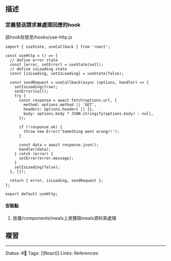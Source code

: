 ## 描述


### 定義發送請求兼處理回應的hook
該hook存放至/hooks/use-http.js
```
import { useState, useCallback } from 'react';

const useHttp = () => {
  // define error state
  const [error, setError] = useState(null);
  // define isLoading state
  const [isLoading, setIsLoading] = useState(false);

  const sendRequest = useCallback(async (options, handler) => {
    setIsLoading(true);
    setError(null);
    try {
      const response = await fetch(options.url, {
        method: options.method || 'GET',
        headers: options.headers || {},
        body: options.body ? JSON.stringify(options.body) : null,
      });

      if (!response.ok) {
        throw new Error('Something went wrong!!');
      }

      const data = await response.json();
      handler(data);
    } catch (error) {
      setError(error.message);
    }
    setIsLoading(false);
  }, []);

  return { error, isLoading, sendRequest };
};

export default useHttp;

```

#### 安裝點
1. 放置/components/meals上來獲取meals資料來處理

## 複習


---
Status: #🌱 
Tags:
[[React]]
Links:
References: